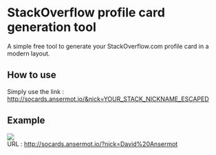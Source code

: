 # StackOverflow profile card generation tool

A simple free tool to generate your StackOverflow.com profile card in a modern layout.

## How to use
Simply use the link :<br /> http://socards.ansermot.io/&nick=YOUR_STACK_NICKNAME_ESCAPED

## Example 
<img src="https://camo.githubusercontent.com/7c12ec3b6f030ad4baf956285a361008b6e0c834d3bbff07b15030ec77061f89/68747470733a2f2f736f63617264732e616e7365726d6f742e696f2f3f6e69636b3d4461766964253230416e7365726d6f74" /><br />
URL : http://socards.ansermot.io/?nick=David%20Ansermot
